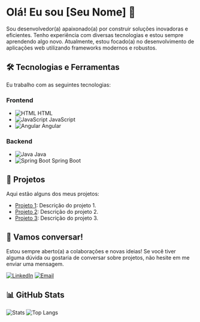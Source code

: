 # Olá! Eu sou [Seu Nome] 👋

Sou desenvolvedor(a) apaixonado(a) por construir soluções inovadoras e eficientes. Tenho experiência com diversas tecnologias e estou sempre aprendendo algo novo. Atualmente, estou focado(a) no desenvolvimento de aplicações web utilizando frameworks modernos e robustos.

## 🛠 Tecnologias e Ferramentas

Eu trabalho com as seguintes tecnologias:

### Frontend
- ![HTML](https://img.shields.io/badge/HTML-%23E44D26.svg?style=for-the-badge&logo=html5&logoColor=white) HTML
- ![JavaScript](https://img.shields.io/badge/JavaScript-%23F7DF1E.svg?style=for-the-badge&logo=javascript&logoColor=black) JavaScript
- ![Angular](https://img.shields.io/badge/Angular-%23DD0031.svg?style=for-the-badge&logo=angular&logoColor=white) Angular

### Backend
- ![Java](https://img.shields.io/badge/Java-%23F8981D.svg?style=for-the-badge&logo=java&logoColor=white) Java
- ![Spring Boot](https://img.shields.io/badge/Spring%20Boot-%236DB33F.svg?style=for-the-badge&logo=springboot&logoColor=white) Spring Boot

## 🚀 Projetos

Aqui estão alguns dos meus projetos:

- [Projeto 1](link_do_projeto_1): Descrição do projeto 1.
- [Projeto 2](link_do_projeto_2): Descrição do projeto 2.
- [Projeto 3](link_do_projeto_3): Descrição do projeto 3.

## 💬 Vamos conversar!

Estou sempre aberto(a) a colaborações e novas ideias! Se você tiver alguma dúvida ou gostaria de conversar sobre projetos, não hesite em me enviar uma mensagem.

[![LinkedIn](https://img.shields.io/badge/LinkedIn-%230A66C2.svg?style=for-the-badge&logo=linkedin&logoColor=white)](link_do_seu_linkedin)
[![Email](https://img.shields.io/badge/Email-%23D14836.svg?style=for-the-badge&logo=gmail&logoColor=white)](mailto:seuemail@dominio.com)

## 📊 GitHub Stats

![Stats](https://github-readme-stats.vercel.app/api?username=seu_username&show_icons=true&hide_title=true&count_private=true&hide=prs&theme=radical)
![Top Langs](https://github-readme-stats.vercel.app/api/top-langs/?username=seu_username&layout=compact&theme=radical)
